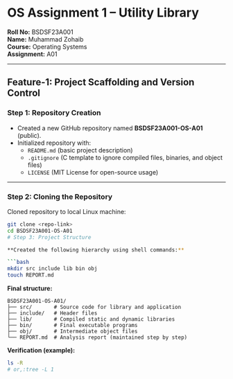 # OS Assignment 1 – Utility Library  

**Roll No:** BSDSF23A001  
**Name:** Muhammad Zohaib  
**Course:** Operating Systems  
**Assignment:** A01  

---

## Feature-1: Project Scaffolding and Version Control  

### Step 1: Repository Creation  
- Created a new GitHub repository named **BSDSF23A001-OS-A01** (public).  
- Initialized repository with:  
  - `README.md` (basic project description)  
  - `.gitignore` (C template to ignore compiled files, binaries, and object files)  
  - `LICENSE` (MIT License for open-source usage)  

---

### Step 2: Cloning the Repository  
Cloned repository to local Linux machine:  

```bash
git clone <repo-link>
cd BSDSF23A001-OS-A01
# Step 3: Project Structure

**Created the following hierarchy using shell commands:**

```bash
mkdir src include lib bin obj
touch REPORT.md
```

**Final structure:**

```
BSDSF23A001-OS-A01/
├── src/       # Source code for library and application
├── include/   # Header files
├── lib/       # Compiled static and dynamic libraries
├── bin/       # Final executable programs
├── obj/       # Intermediate object files
└── REPORT.md  # Analysis report (maintained step by step)
```

**Verification (example):**

```bash
ls -R
# or,:tree -L 1
```

